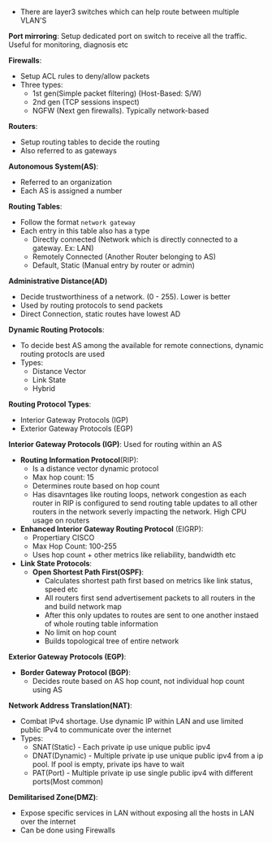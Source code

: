 - There are layer3 switches which can help route between multiple VLAN'S

**Port mirroring**:
Setup dedicated port on switch to receive all the traffic. Useful for monitoring, diagnosis etc

**Firewalls**:
- Setup ACL rules to deny/allow packets
- Three types:
  - 1st gen(Simple packet filtering) (Host-Based: S/W)
  - 2nd gen (TCP sessions inspect)
  - NGFW (Next gen firewalls). Typically network-based 

**Routers**:
- Setup routing tables to decide the routing
- Also referred to as gateways
  
**Autonomous System(AS)**:
- Referred to an organization
- Each AS is assigned a number
  
**Routing Tables**:
- Follow the format `network gateway`
- Each entry in this table also has a type
  - Directly connected (Network which is directly connected to a gateway. Ex: LAN)
  - Remotely Connected (Another Router belonging to AS)
  - Default, Static (Manual entry by router or admin)

**Administrative Distance(AD)**
- Decide trustworthiness of a network. (0 - 255). Lower is better
- Used by routing protocols to send packets
- Direct Connection, static routes have lowest AD

**Dynamic Routing Protocols**:
- To decide best AS among the available for remote connections, dynamic routing protocls are used
- Types:
  - Distance Vector
  - Link State
  - Hybrid

**Routing Protocol Types**:
- Interior Gateway Protocols (IGP)
- Exterior Gateway Protocols (EGP)

**Interior Gateway Protocols (IGP)**:
Used for routing within an AS
- **Routing Information Protocol**(RIP):
  - Is a distance vector dynamic protocol
  - Max hop count: 15
  - Determines route based on hop count
  - Has disavntages like routing loops, network congestion as each router in RIP is configured to send routing table updates to all other routers in the network severly impacting the network. High CPU usage on routers
- **Enhanced Interior Gateway Routing Protocol** (EIGRP):
  - Propertiary CISCO
  - Max Hop Count: 100-255
  - Uses hop count + other metrics like reliability, bandwidth etc
- **Link State Protocols**:
  - **Open Shortest Path First(OSPF)**:
    - Calculates shortest path first based on metrics like link status, speed etc
    - All routers first send advertisement packets to all routers in the and build network map
    - After this only updates to routes are sent to one another instaed of whole routing table information
    - No limit on hop count
    - Builds topological tree of entire network

**Exterior Gateway Protocols (EGP)**:
- **Border Gateway Protocol (BGP)**:
  - Decides route based on AS hop count, not individual hop count using AS 

**Network Address Translation(NAT)**:
- Combat IPv4 shortage. Use dynamic IP within LAN and use limited public IPv4 to communicate over the internet
- Types:
  - SNAT(Static) - Each private ip use unique public ipv4
  - DNAT(Dynamic) - Multiple private ip use unique public ipv4 from a ip pool. If pool is empty, private ips have to wait
  - PAT(Port) - Multiple private ip use single public ipv4 with different ports(Most common)

**Demilitarised Zone(DMZ)**:
- Expose specific services in LAN without exposing all the hosts in LAN over the internet
- Can be done using Firewalls

  